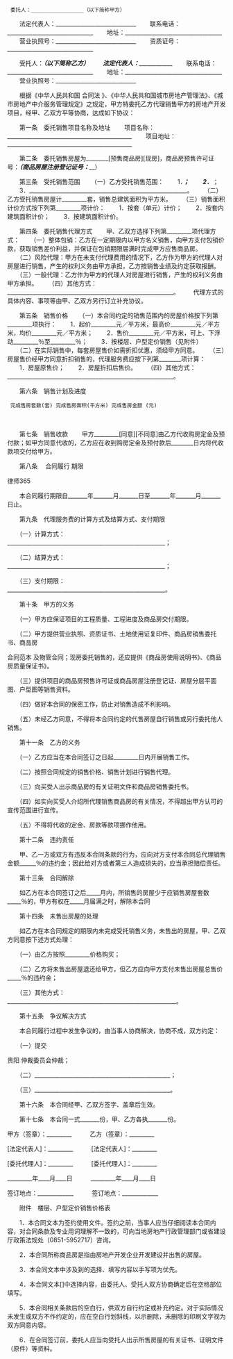 
     委托人：_________________（以下简称甲方）
 　　法定代表人：_____________________________
 　　联系电话：_______________________________
 　　地址：___________________________________
 　　营业执照号：_____________________________
 　　资质证号：_______________________________
 
 　　受托人：_________________（以下简称乙方）
 　　法定代表人：_____________________________
 　　联系电话：_______________________________
 　　地址：___________________________________
 　　营业执照号：_____________________________
 
 　　根据《中华人民共和国
合同法
》、《中华人民共和国城市房地产管理法》、《城市房地产中介服务管理规定》之规定，甲方特委托乙方代理销售甲方的房地产开发项目，经甲、乙双方平等协商，达成如下协议：
 
 　　第一条　委托销售项目名称及地址
 　　项目名称：_____________________________________________
 　　项目地址：_____________________________________________
 
 　　第二条　委托销售房屋为________[预售商品房][现房]，商品房预售许可证号：_______（商品房屋注册登记证号：_________）
 
 　　第三条　受托销售范围
 　　（一）乙方受托销售范围：
 　　1．_________________________________________________________；
 　　2．_________________________________________________________；
 　　3．_________________________________________________________。
 　　（二）乙方受托销售房屋计_________套，销售总建筑面积为平方米。
 　　（三）销售面积计价方式按下列第_________项计价：
 　　1．按套（单元）计价；
 　　2．按套内建筑面积计价；
 　　3．按建筑面积计价。
 
 　　第四条　委托销售代理方式
 　　甲、乙双方选择下列第_________项代理方式：
 　　（一）整体包销：乙方在一定期限内以甲方名义销售，向甲方支付包销价款，获取销售差价利益，并保证在包销期限届满时完成甲方应售商品房。
 　　（二）风险代理：甲方在未支付代理费用的情况下，乙方作为甲方的代理人对房屋进行销售，产生的权利义务由甲方承担，乙方按销售业绩及约定获取报酬。
 　　（三）一般代理：乙方作为甲方的代理人对房屋进行销售，产生的权利义务由甲方承担。
 　　（四）其他方式：____________________________________________________________。
 　　代理方式的具体内容、事项等由甲、乙双方另行订立补充协议。
 
 　　第五条　销售价格
 　　（一）本合同约定的销售范围内的房屋价格按下列第_________项执行：
 　　1．起价_________元／平方米，最高价_________元／平方米，均价_________元／平方米；
 　　2．售价_________元／平方米，可上、下浮动_________％至_________％；
 　　3．按楼层、户型定价销售（见附件）
 　　（二）在实际销售中，每套房屋售价如需折扣优惠，须经甲方同意。
 　　（三）房屋售价经甲方同意折扣销售的，代理服务费应按下列第________项计算：
 　　1．房屋原售价；
 　　2．房屋折扣后售价。
 　　（四）其他方式：____________________________________________________________。
 
 　　第六条　销售计划及进度
 
     完成售房套数(套) 完成售房面积(平方米) 完成售房金额 (元) 
 　 　 　
 
 　　第七条　销售收款
 　　甲方_________[同意][不同意]由乙方代收购房定金及预付款；如甲方同意代收的，乙方应在收到购房定金及预付款后________日内将代收款项交付给甲方。
 
 　　第八条　
合同履行
期限




 
律师365






 　　本合同履行期限自_______年_______月_______日至_______年_______月_______日止。

 

 　　第九条　代理服务费的计算方式及结算方式、支付期限

 　　（一）计算方式：_________________________________________________________；

 　　（二）结算方式：_________________________________________________________；

 　　（三）支付期限：_________________________________________________________。

 

 　　第十条　甲方的义务

 　　（一）甲方应保证项目的工程质量、工程进度及商品房交付期限。

 　　（二）甲方提供营业执照、资质证书、土地使用证复印件、商品房销售委托书、商品房

合同范本
及物管合同；现房委托销售的，还应提供《商品房使用说明书》、《商品房质量保证书》。

 　　（三）提供项目的商品房预售许可证或商品房屋注册登记证、房屋分层平面图、户型图等销售资料。

 　　（四）做好本合同的保密工作，防止对销售造成不利影响。

 　　（五）未经乙方同意，不得将本合同约定的代售房屋自行销售或另行委托他人销售。

 

 　　第十一条　乙方的义务

 　　（一）乙方应当在本合同签订之日起_________日内开展销售工作。

 　　（二）按照合同规定的销售价格、销售计划进行销售代理。

 　　（三）向买受人出示商品房的有关证明文件和商品房销售委托书。

 　　（四）如实向买受人介绍所代理销售商品房的有关情况，不得超出甲方认可的宣传范围进行宣传。

 　　（五）不得将代收的定金、房款等款项挪作他用。

 

 　　第十二条　违约责任

 　　甲、乙一方或双方有违反本合同条款的行为，应向对方支付本合同总代理销售金额______％的违约金；因此给对方或者第三人造成损失的，应当承担赔偿责任。

 

 　　第十三条　合同解除

 　　如乙方在本合同签订之后_____月内，所销售的房屋少于应销售房屋套数_____％的，甲方有权在_____月届满之时，解除本合同

 

 　　第十四条　未售出房屋的处理

 　　如乙方在本合同规定的期限内未完成受托销售义务，未售出的房屋，甲、乙双方同意按下述方式处理：

 　　（一）由乙方按照_________价格购买；

 　　（二）乙方将未售出房屋退还给甲方，但乙方应向甲方支付未售出房屋总售价_____％的违约金；

 　　（三）其他方式：_____________________________________________________________。

 

 　　第十五条　争议解决方式

 　　本合同履行过程中发生争议的，由当事人协商解决，协商不成，双方约定：

 　　（一）提交

贵阳
仲裁委员会仲裁；

 　　（二）_________________________________________________；

 　　（三）_________________________________________________。

 

 　　第十六条　本合同经甲、乙双方签字、盖章后生效。

 

 　　第十七条　本合同一式_______份，甲、乙方各执_______份。

 

 

 甲方（签章）：_________　　　乙方（签章）：_________

 [法定代表人]：_________　　　[法定代表人]：_________

 [委托代理人]：_________　　　[委托代理人]：_________

 _________年____月____日　　　_________年____月____日

 签订地点：_____________　　　签订地点：_____________

 

 　　附件　楼层、户型定价销售价格表

 　　1．本合同文本为签约使用文件。签约之前，当事人应当仔细阅读本合同内容，对合同条款及专业用词理解不一致的，可向当地房地产行政管理部门或省建设厅政策法规处（0851-5952717）咨询。

 　　2．本合同所称商品房是指由房地产开发企业开发建设并出售的房屋。

 　　3．本合同文本中涉及到的选择、填写内容以手写项为优先。

 　　4．本合同文本[]中选择内容，由委托人、受托人双方协商确定后在空格部位填写。

 　　5．本合同相关条款后的空白行，供双方自行约定或补充约定。对于实际情况未发生或双方不作约定的，应在空白行划斜线，以示删除，未删除的印刷文字视为双方同意内容。

 　　6．在合同签订前，委托人应当向受托人出示所售房屋的有关证书、证明文件（原件）等资料。 


 

 
 
 
 
 
  


  
 

  


  


  
 
 
 
 

